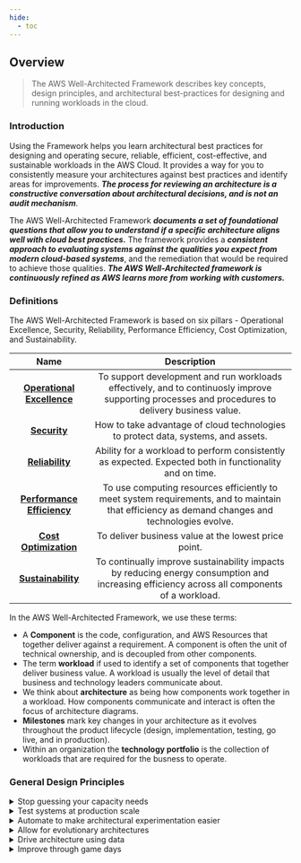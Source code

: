 ```yaml
---
hide:
  - toc
---
```


## **Overview**
> The AWS Well-Architected Framework describes key concepts, design principles, and architectural best-practices for designing and running workloads in the cloud.

### **Introduction**
Using the Framework helps you learn architectural best practices for designing and operating secure, reliable, efficient, cost-effective, and sustainable workloads in the AWS Cloud. It provides a way for you to consistently measure your architectures against best practices and identify areas for improvements. ***The process for reviewing an architecture is a constructive conversation about architectural decisions, and is not an audit mechanism***.

The AWS Well-Architected Framework ***documents a set of foundational questions that allow you to understand if a specific architecture aligns well with cloud best practices.*** The framework provides a ***consistent approach to evaluating systems against the qualities you expect from modern cloud-based systems***, and the remediation that would be required to achieve those qualities. ***The AWS Well-Architected framework is continuously refined as AWS learns more from working with customers.***


### **Definitions**
The AWS Well-Architected Framework is based on six pillars - Operational Excellence, Security, Reliability, Performance Efficiency, Cost Optimization, and Sustainability.

|                                   Name                                   |                                                                   Description                                                                    |
| :----------------------------------------------------------------------: | :----------------------------------------------------------------------------------------------------------------------------------------------: |
| **[Operational Excellence](pillars/operation-excellence/definition.md)** | To support development and run workloads effectively, and to continuosly improve supporting processes and procedures to delivery business value. |
|              **[Security](pillars/security/definition.md)**              |                                How to take advantage of cloud technologies to protect data, systems, and assets.                                 |
|           **[Reliability](pillars/reliability/definition.md)**           |                     Ability for a workload to perform consistently as expected. Expected both in functionality and on time.                      |
|   **[Performance Efficiency](pillars/perf-efficiency/definition.md)**    |  To use computing resources efficiently to meet system requirements, and to maintain that efficiency as demand changes and technologies evolve.  |
|     **[Cost Optimization](pillars/cost-optimization/definition.md)**     |                                               To deliver business value at the lowest price point.                                               |
|        **[Sustainability](pillars/sustainability/definition.md)**        |   To continually improve sustainability impacts by reducing energy consumption and increasing efficiency across all components of a workload.    |

In the AWS Well-Architected Framework, we use these terms:

- A **Component** is the code, configuration, and AWS Resources that together deliver against a requirement. A component is often the unit of technical ownership, and is decoupled from other components.
- The term **workload** if used to identify a set of components that together deliver business value. A workload is usually the level of detail that business and technology leaders communicate about.
- We think about **architecture** as being how components work together in a workload. How components communicate and interact is often the focus of architecture diagrams.
- **Milestones** mark key changes in your architecture as it evolves throughout the product lifecycle (design, implementation, testing, go live, and in production).
- Within an organization the **technology portfolio** is the collection of workloads that are required for the busness to operate.

### **General Design Principles**
<details>
<summary>Stop guessing your capacity needs</summary>
<p>
With cloud you don't need to guess your capacity needs up-front. If you need more scale-up, if you need less scale-down. Start small and cheap.
</p>
</details>
<details>
<summary>Test systems at production scale</summary>
<p>
With cloud you can create a copy of your production environment to test your applications at the same scale for a fraction of the cost (Spin up your test infrastructure -> Test your application -> Destroy your test infrastructure)
</p>
</details>
<details>
<summary>Automate to make architectural experimentation easier</summary>
<p>
Automate everything. As much as you can. Automation is an investment and that's paid off lowering manual effort, enabling version tracking and an easy version revert.
</p>
</details>
<details>
<summary>Allow for evolutionary architectures</summary>
<p>
With cloud it's easier and possible to refactor your complete architecture. Lower switching cost enable your business to adapt and evolve as changes and requirements appear.
</p>
</details>
<details>
<summary>Drive architecture using data</summary>
<p>
Cloud reports data about your architecture, collect it. Make incremental improvement and iterate as new data comes in. This is a repetitive process.
</p>
</details>
<details>
<summary>Improve through game days</summary>
<p>
Cloud allow you to play and stress test your architecture. Schedule regular play games, to simulate processes, edge cases, and new implementations.
</p>
</details>